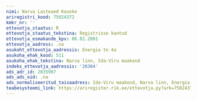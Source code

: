 ```yaml
---
nimi: Narva Lasteaed Kaseke
ariregistri_kood: 75024372
kmkr_nr: ''
ettevotja_staatus: R
ettevotja_staatus_tekstina: Registrisse kantud
ettevotja_esmakande_kpv: 06.02.2001
ettevotja_aadress: .na
asukoht_ettevotja_aadressis: Energia tn 4a
asukoha_ehak_kood: 511
asukoha_ehak_tekstina: Narva linn, Ida-Viru maakond
indeks_ettevotja_aadressis: '20304'
ads_adr_id: 2835907
ads_ads_oid: .na
ads_normaliseeritud_taisaadress: Ida-Viru maakond, Narva linn, Energia tn 4a
teabesysteemi_link: https://ariregister.rik.ee/ettevotja.py?ark=75024372&ref=rekvisiidid
---
```

